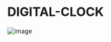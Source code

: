 # DIGITAL-CLOCK
![image](https://github.com/user-attachments/assets/dd2562bf-b3da-4a2d-a301-5dc109d851a9)

